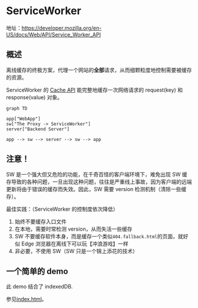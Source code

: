 # ServiceWorker

地址：<https://developer.mozilla.org/en-US/docs/Web/API/Service_Worker_API>

## 概述

离线缓存的终极方案，代理一个网站的**全部**请求，从而细颗粒度地控制需要被缓存的资源。

ServiceWorker 的 [Cache API](./Cache.md) 能完整地缓存一次网络请求的 request(key) 和 response(value) 对象。

```mermaid
graph TD

app["WebApp"]
sw["The Proxy -> ServiceWorker"]
server["Backend Server"]

app --> sw --> server --> sw --> app
```

## 注意！

SW 是一个强大但又危险的功能，在千奇百怪的客户端环境下，难免出现 SW 缓存导致的各种问题，一旦出现这种问题，往往是严重线上事故，因为客户端的远端更新将由于错误的缓存而失效。因此，SW 需要 version 检测机制（清除一些缓存）。

最佳实践：（ServiceWorker 的控制度依次降低）

1. 始终不要缓存入口文件
2. 在本地，需要时常检测 version，从而失活一些缓存
3. SW 不要缓存软件本身，而是缓存一个类似`404.fallback.html`的页面，就好似 Edge 浏览器在离线下可以玩【冲浪游戏】一样
4. 非必要，不使用 SW（SW 只是一个锦上添花的技术）

## 一个简单的 demo

此 demo 结合了 indexedDB.

参见[index.html](./demo/index.html)。
